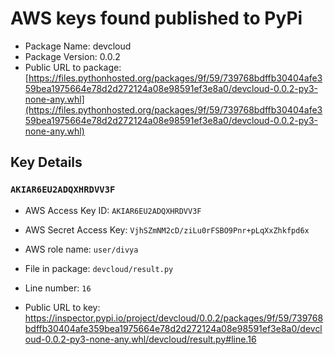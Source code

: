 # AWS keys found published to PyPi

* Package Name: devcloud
* Package Version: 0.0.2
* Public URL to package: [https://files.pythonhosted.org/packages/9f/59/739768bdffb30404afe359bea1975664e78d2d272124a08e98591ef3e8a0/devcloud-0.0.2-py3-none-any.whl](https://files.pythonhosted.org/packages/9f/59/739768bdffb30404afe359bea1975664e78d2d272124a08e98591ef3e8a0/devcloud-0.0.2-py3-none-any.whl)

## Key Details

### `AKIAR6EU2ADQXHRDVV3F`

* AWS Access Key ID: `AKIAR6EU2ADQXHRDVV3F`
* AWS Secret Access Key: `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` 
* AWS role name: `user/divya`
* File in package: `devcloud/result.py`
* Line number: `16`

* Public URL to key: https://inspector.pypi.io/project/devcloud/0.0.2/packages/9f/59/739768bdffb30404afe359bea1975664e78d2d272124a08e98591ef3e8a0/devcloud-0.0.2-py3-none-any.whl/devcloud/result.py#line.16


